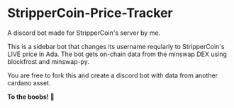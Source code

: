 # StripperCoin-Price-Tracker
A discord bot made for StripperCoin's server by me.

This is a sidebar bot that changes its username reqularly to StripperCoin's LIVE price in Ada. 
The bot gets on-chain data from the minswap DEX using blockfrost and minswap-py.  		

You are free to fork this and create a discord bot with data from another cardano asset.

**To the boobs! 🚀**
